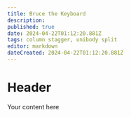 ```yaml
---
title: Bruce the Keyboard
description: 
published: true
date: 2024-04-22T01:12:20.881Z
tags: column stagger, unibody split
editor: markdown
dateCreated: 2024-04-22T01:12:20.881Z
---
```


# Header
Your content here